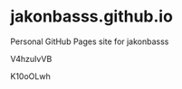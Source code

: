 # jakonbasss.github.io
Personal GitHub Pages site for jakonbasss


























































V4hzuIvVB

K10oOLwh
